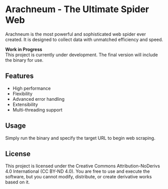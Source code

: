 # Arachneum - The Ultimate Spider Web

Arachneum is the most powerful and sophisticated web spider ever created. It is designed to collect data with unmatched efficiency and speed.

**Work in Progress**  
This project is currently under development. The final version will include the binary for use.

## Features

- High performance
- Flexibility
- Advanced error handling
- Extensibility
- Multi-threading support

## Usage

Simply run the binary and specify the target URL to begin web scraping.

## License

This project is licensed under the Creative Commons Attribution-NoDerivs 4.0 International (CC BY-ND 4.0). You are free to use and execute the software, but you cannot modify, distribute, or create derivative works based on it.

